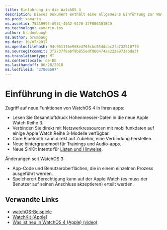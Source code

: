 ```yaml
---
title: Einführung in die WatchOS 4
description: Dieses Dokument enthält eine allgemeine Einführung zur WatchOS 4, beschreiben die neuen Funktionen, die jetzt für Xamarin-Entwickler verfügbar sind.
ms.prod: xamarin
ms.assetid: 753A9993-A951-40A2-9270-37F000A01BC9
ms.technology: xamarin-ios
author: bradumbaugh
ms.author: brumbaug
ms.date: 10/07/2017
ms.openlocfilehash: 94c931176e968ed765cbc05ddaac2fa7329107f0
ms.sourcegitcommit: 3f2737f8abf9b855edf060474aa222e973abda3f
ms.translationtype: MT
ms.contentlocale: de-DE
ms.lasthandoff: 06/28/2018
ms.locfileid: "37066597"
---
```

# <a name="introduction-to-watchos-4"></a>Einführung in die WatchOS 4

Zugriff auf neue Funktionen von WatchOS 4 in Ihren apps:

* Lesen Sie Gesamtluftdruck Höhenmesser-Daten in die neue Apple Watch Reihe 3.
* Verbinden Sie direkt mit Netzwerkressourcen mit mobilfunkdaten auf einige Apple Watch Reihe 3-Modelle verfügbar.
* Core Bluetooth kann direkt auf Zubehör, eine Verbindung herstellen.
* Neue hintergrundmodi für Trainings und Audio-apps.
* Neue SiriKit Intents für [Listen und Hinweise](~/ios/platform/introduction-to-ios11/sirikit.md).

Änderungen seit WatchOS 3:

* App-Code und Benutzeroberflächen, die in einem einzelnen Prozess ausgeführt werden.
* Speicherort Berechtigung kann auf der Apple Watch (es muss der Benutzer auf seinen Anschluss akzeptieren) erteilt werden.

## <a name="related-links"></a>Verwandte Links

* [watchOS-Beispiele](https://developer.xamarin.com/samples/watchos/all/)
* [WatchKit (Apple)](https://developer.apple.com/documentation/watchkit)
* [Was ist neu in WatchOS 4 (Apple) (video)](https://developer.apple.com/videos/play/wwdc2017/205/)
